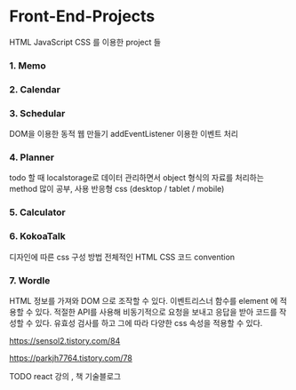 # Front-End-Projects

HTML JavaScript CSS 를 이용한 project 들

### 1. Memo

### 2. Calendar

### 3. Schedular

DOM을 이용한 동적 웹 만들기
addEventListener 이용한 이벤트 처리

### 4. Planner

todo 할 때 localstorage로 데이터 관리하면서 object 형식의 자료를 처리하는 method 많이 공부, 사용
반응형 css (desktop / tablet / mobile)

### 5. Calculator

### 6. KokoaTalk

디자인에 따른 css 구성 방법
전체적인 HTML CSS 코드 convention

### 7. Wordle

HTML 정보를 가져와 DOM 으로 조작할 수 있다.
이벤트리스너 함수를 element 에 적용할 수 있다.
적절한 API를 사용해 비동기적으로 요청을 보내고 응답을 받아 코드를 작성할 수 있다.
유효성 검사를 하고 그에 따라 다양한 css 속성을 적용할 수 있다.

https://sensol2.tistory.com/84

https://parkjh7764.tistory.com/78

TODO react 강의 , 책
기술블로그

